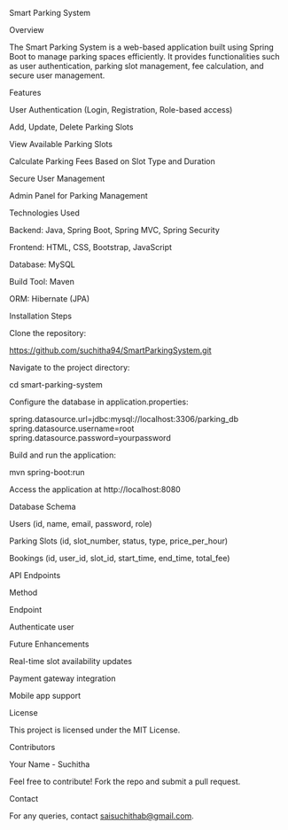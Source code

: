 Smart Parking System

Overview

The Smart Parking System is a web-based application built using Spring Boot to manage parking spaces efficiently. It provides functionalities such as user authentication, parking slot management, fee calculation, and secure user management.

Features

User Authentication (Login, Registration, Role-based access)

Add, Update, Delete Parking Slots

View Available Parking Slots

Calculate Parking Fees Based on Slot Type and Duration

Secure User Management

Admin Panel for Parking Management

Technologies Used

Backend: Java, Spring Boot, Spring MVC, Spring Security

Frontend: HTML, CSS, Bootstrap, JavaScript

Database: MySQL

Build Tool: Maven

ORM: Hibernate (JPA)

Installation Steps

Clone the repository:

https://github.com/suchitha94/SmartParkingSystem.git

Navigate to the project directory:

cd smart-parking-system

Configure the database in application.properties:

spring.datasource.url=jdbc:mysql://localhost:3306/parking_db
spring.datasource.username=root
spring.datasource.password=yourpassword

Build and run the application:

mvn spring-boot:run

Access the application at http://localhost:8080

Database Schema

Users (id, name, email, password, role)

Parking Slots (id, slot_number, status, type, price_per_hour)

Bookings (id, user_id, slot_id, start_time, end_time, total_fee)

API Endpoints

Method

Endpoint




Authenticate user

Future Enhancements

Real-time slot availability updates

Payment gateway integration

Mobile app support

License

This project is licensed under the MIT License.

Contributors

Your Name - Suchitha

Feel free to contribute! Fork the repo and submit a pull request.

Contact

For any queries, contact saisuchithab@gmail.com.
